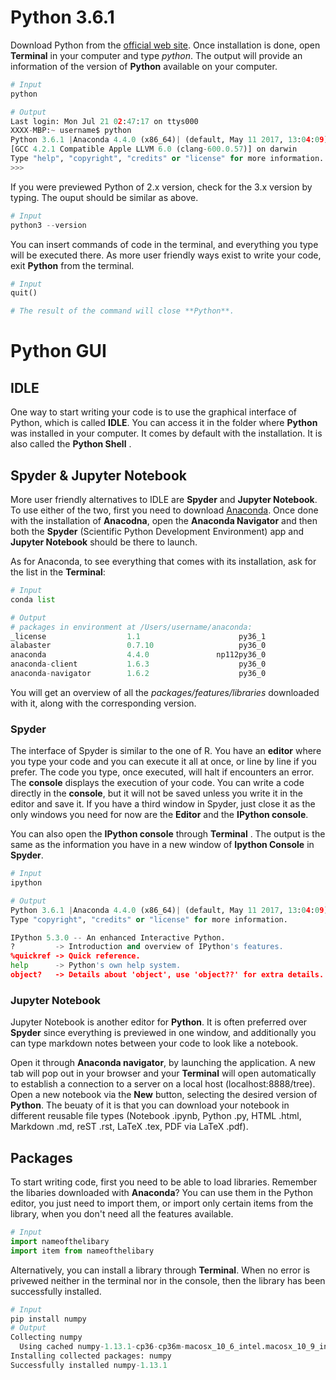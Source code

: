 # Python 3.6.1
Download Python from the [official web site](https://www.python.org/downloads/). 
Once installation is done, open **Terminal** in your computer and type *python*. The output will provide an information of the version of **Python** available on your computer.

~~~python
# Input
python

# Output
Last login: Mon Jul 21 02:47:17 on ttys000
XXXX-MBP:~ username$ python
Python 3.6.1 |Anaconda 4.4.0 (x86_64)| (default, May 11 2017, 13:04:09) 
[GCC 4.2.1 Compatible Apple LLVM 6.0 (clang-600.0.57)] on darwin
Type "help", "copyright", "credits" or "license" for more information.
>>> 
~~~

If you were previewed Python of 2.x version, check for the 3.x version by typing. The ouput should be similar as above. 

~~~python
# Input
python3 --version
~~~

You can insert commands of code in the terminal, and everything you type will be executed there. As more user friendly ways exist to write your code, exit **Python** from the terminal.

~~~python
# Input
quit()

# The result of the command will close **Python**.
~~~

# Python GUI
## IDLE
One way to start writing your code is to use the graphical interface of Python, which is called **IDLE**. You can access it in the folder where **Python** was installed in your computer. It comes by default with the installation. It is also called the **Python Shell** . 

## Spyder & Jupyter Notebook
More user friendly alternatives to IDLE are **Spyder** and **Jupyter Notebook**. To use either of the two, first you need to download [Anaconda](https://www.continuum.io/downloads). Once done with the installation of **Anacodna**, open the **Anaconda Navigator** and then both the **Spyder** (Scientific Python Development Environment) app and **Jupyter Notebook** should be there to launch. 

As for Anaconda, to see everything that comes with its installation, ask for the list in the **Terminal**:

~~~python
# Input 
conda list

# Output
# packages in environment at /Users/username/anaconda:
_license                  1.1                      py36_1  
alabaster                 0.7.10                   py36_0  
anaconda                  4.4.0               np112py36_0  
anaconda-client           1.6.3                    py36_0  
anaconda-navigator        1.6.2                    py36_0  
~~~

You will get an overview of all the *packages/features/libraries* downloaded with it, along with the corresponding version. 

### Spyder

The interface of Spyder is similar to the one of R. You have an **editor** where you type your code and you can execute it all at once, or line by line if you prefer. The code you type, once executed, will halt if encounters an error. The **console** displays the execution of your code. You can write a code directly in the **console**, but it will not be saved unless you write it in the editor and save it. If you have a third window in Spyder, just close it as the only windows you need for now are the **Editor** and the **IPython console**. 

You can also open the **IPython console** through **Terminal** . The output is the same as the information you have in a new window of **Ipython Console** in **Spyder**. 

~~~python
# Input
ipython

# Output
Python 3.6.1 |Anaconda 4.4.0 (x86_64)| (default, May 11 2017, 13:04:09) 
Type "copyright", "credits" or "license" for more information.

IPython 5.3.0 -- An enhanced Interactive Python.
?         -> Introduction and overview of IPython's features.
%quickref -> Quick reference.
help      -> Python's own help system.
object?   -> Details about 'object', use 'object??' for extra details.
~~~

### Jupyter Notebook
Jupyter Notebook is another editor for **Python**. It is often preferred over **Spyder** since everything is previewed in one window, and additionally you can type markdown notes between your code to look like a notebook. 

Open it through **Anaconda navigator**, by launching the application. A new tab will pop out in your browser and your **Terminal** will open automatically to establish a connection to a server on a local host (localhost:8888/tree). Open a new notebook via the **New** button, selecting the desired version of **Python**. 
The beuaty of it is that you can download your notebook in different reusable file types (Notebook .ipynb, Python .py, HTML .html, Markdown .md, reST .rst, LaTeX .tex, PDF via LaTeX .pdf).



## Packages
To start writing code, first you need to be able to load libraries. Remember the libaries downloaded with **Anaconda**? You can use them in the Python editor, you just need to import them, or import only certain items from the library, when you don't need all the features available. 

~~~python
# Input
import nameofthelibary
import item from nameofthelibary
~~~

Alternatively, you can install a library through **Terminal**. When no error is privewed neither in the terminal nor in the console, then the library has been successfully installed. 

~~~python
# Input
pip install numpy
# Output
Collecting numpy
  Using cached numpy-1.13.1-cp36-cp36m-macosx_10_6_intel.macosx_10_9_intel.macosx_10_9_x86_64.macosx_10_10_intel.macosx_10_10_x86_64.whl
Installing collected packages: numpy
Successfully installed numpy-1.13.1
~~~







